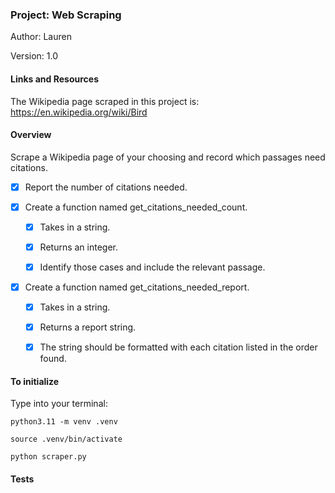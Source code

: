 ### Project: Web Scraping

Author: Lauren 

Version: 1.0

#### Links and Resources

The Wikipedia page scraped in this project is: https://en.wikipedia.org/wiki/Bird 

#### Overview

Scrape a Wikipedia page of your choosing and record which passages need citations.

- [x] Report the number of citations needed.

- [x] Create a function named get_citations_needed_count.

  - [x] Takes in a string.

  - [x] Returns an integer.

  - [x] Identify those cases and include the relevant passage. 

- [x] Create a function named get_citations_needed_report.

  - [x] Takes in a string.

  - [x] Returns a report string.

  - [x] The string should be formatted with each citation listed in the order found. 



#### To initialize

Type into your terminal:

`python3.11 -m venv .venv`

`source .venv/bin/activate`

`python scraper.py`

#### Tests
